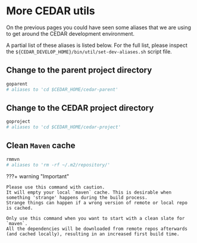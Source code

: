 # More CEDAR utils

On the previous pages you could have seen some aliases that we are using to get around the CEDAR development environment.

A partial list of these aliases is listed below. For the full list, please inspect the `${CEDAR_DEVELOP_HOME}/bin/util/set-dev-aliases.sh` script file.

## Change to the parent project directory

```sh
goparent
# aliases to 'cd $CEDAR_HOME/cedar-parent'
```

## Change to the CEDAR project directory

```sh
goproject
# aliases to 'cd $CEDAR_HOME/cedar-project'
```

## Clean `Maven` cache

```sh
rmmvn
# aliases to 'rm -rf ~/.m2/repository/'
```

???+ warning "Important"

    Please use this command with caution.
    It will empty your local `maven` cache. This is desirable when something 'strange' happens during the build process.
    Strange things can happen if a wrong version of remote or local repo is cached.
    
    Only use this command when you want to start with a clean slate for `maven`.
    All the dependencies will be downloaded from remote repos afterwards (and cached locally), resulting in an increased first build time. 

